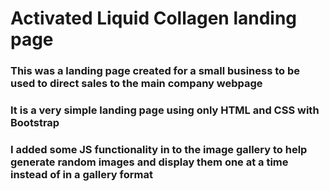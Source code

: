 # Activated Liquid Collagen landing page

### This was a landing page created for a small business to be used to direct sales to the main company webpage

### It is a very simple landing page using only HTML and CSS with Bootstrap

### I added some JS functionality in to the image gallery to help generate random images and display them one at a time instead of in a gallery format
